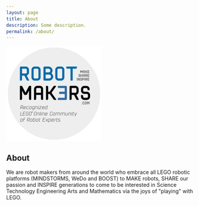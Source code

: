 ```yaml
---
layout: page
title: About
description: Some description.
permalink: /about/
---
```


<img width="256" height="256" itemprop="image" class="img-rounded" src="/assets/img/logo-sq.jpg" style="padding: 0px;" alt="Your Name">

## About

We are robot makers from around the world who embrace all LEGO robotic platforms (MINDSTORMS, WeDo and BOOST) to MAKE robots, SHARE our passion and INSPIRE generations to come to be interested in Science Technology Engineering Arts and Mathematics via the joys of "playing" with LEGO.
